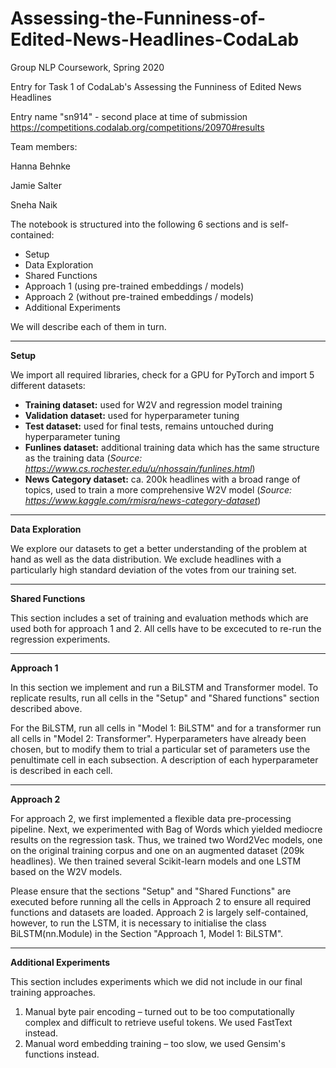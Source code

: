 # Assessing-the-Funniness-of-Edited-News-Headlines-CodaLab
Group NLP Coursework, Spring 2020

Entry for Task 1 of CodaLab's Assessing the Funniness of Edited News Headlines

Entry name "sn914" - second place at time of submission
https://competitions.codalab.org/competitions/20970#results

Team members:


Hanna Behnke

Jamie Salter

Sneha Naik



The notebook is structured into the following 6 sections and is self-contained:

- Setup
- Data Exploration
- Shared Functions
- Approach 1 (using pre-trained embeddings / models)
- Approach 2 (without pre-trained embeddings / models)
- Additional Experiments

We will describe each of them in turn.

---

**Setup**

We import all required libraries, check for a GPU for PyTorch and import 5 different datasets:
- **Training dataset:** used for W2V and regression model training
- **Validation dataset:** used for hyperparameter tuning
- **Test dataset:** used for final tests, remains untouched during hyperparameter tuning
- **Funlines dataset:** additional training data which has the same structure as the training data (*Source: https://www.cs.rochester.edu/u/nhossain/funlines.html*)
- **News Category dataset:** ca. 200k headlines with a broad range of topics, used to train a more comprehensive W2V model (*Source: https://www.kaggle.com/rmisra/news-category-dataset*)


---

**Data Exploration**

We explore our datasets to get a better understanding of the problem at hand as well as the data distribution. We exclude headlines with a particularly high standard deviation of the votes from our training set. 

---

**Shared Functions**

This section includes a set of training and evaluation methods which are used both for approach 1 and 2. All cells have to be excecuted to re-run the regression experiments. 

---

**Approach 1**

In this section we implement and run a BiLSTM and Transformer model.  To replicate results, run all cells in the "Setup" and "Shared functions" section described above.

For the BiLSTM, run all cells in "Model 1: BiLSTM" and for a transformer run all cells in "Model 2: Transformer".  Hyperparameters have already been chosen, but to modify them to trial a particular set of parameters use the penultimate cell in each subsection.  A description of each hyperparameter is described in each cell.

---

**Approach 2**

For approach 2, we first implemented a flexible data pre-processing pipeline. Next, we experimented with Bag of Words which yielded mediocre results on the regression task. Thus, we trained two Word2Vec models, one on the original training corpus and one on an augmented dataset (209k headlines). We then trained several Scikit-learn models and one LSTM based on the W2V models. 

Please ensure that the sections "Setup" and "Shared Functions" are executed before running all the cells in Approach 2 to ensure all required functions and datasets are loaded. Approach 2 is largely self-contained, however, to run the LSTM, it is necessary to initialise the class BiLSTM(nn.Module) in the Section "Approach 1, Model 1: BiLSTM".

---

**Additional Experiments**

This section includes experiments which we did not include in our final training approaches.
1. Manual byte pair encoding – turned out to be too computationally complex and difficult to retrieve useful tokens. We used FastText instead.
2. Manual word embedding training – too slow, we used Gensim's functions instead.
